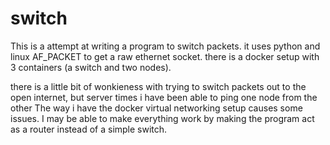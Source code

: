 # switch
This is a attempt at writing a program to switch packets. it uses python
and linux AF_PACKET to get a raw ethernet socket. there is a docker setup with
3 containers (a switch and two nodes).

there is a little bit of wonkieness with trying to switch packets out to the open internet, but server times i have been able to ping one node from the other
The way i have the docker virtual networking setup causes some issues. I may be able to make everything work by making the program act as a router instead of a simple switch.
